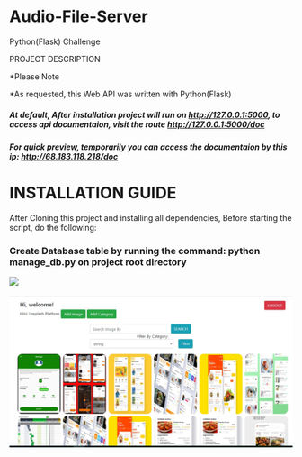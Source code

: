 # Audio-File-Server
Python(Flask) Challenge

PROJECT DESCRIPTION

*Please Note

*As requested, this Web API was written with Python(Flask)
##### At default, After installation project will run on http://127.0.0.1:5000, to access api documentaion, visit the route http://127.0.0.1:5000/doc
##### For quick preview, temporarily you can access the documentaion by this ip: http://68.183.118.218/doc

# INSTALLATION GUIDE
After Cloning this project and installing all dependencies, Before starting the script, do the following:

### Create Database table by running the command: python manage_db.py on project root directory


![](https://i.imgur.com/RSal5ZG.png)

![](https://github.com/peterewanfo/mini-unsplash-clone/blob/master/home_screenshot.jpg?raw=true)
